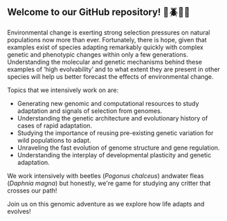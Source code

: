 ## Welcome to our GitHub repository! 🧬🪲🔬🦋
Environmental change is exerting strong selection pressures on natural populations now more than ever. Fortunately, there is hope, given that examples exist of species adapting remarkably quickly with complex genetic and phenotypic changes within only a few generations. Understanding the molecular and genetic mechanisms behind these examples of ‘high evolvability’ and to what extent they are present in other species will help us better forecast the effects of environmental change.

Topics that we intensively work on are:

- Generating new genomic and computational resources to study adaptation and signals of selection from genomes.
- Understanding the genetic architecture and evolutionary history of cases of rapid adaptation.
- Studying the importance of reusing pre-existing genetic variation for wild populations to adapt.
- Unraveling the fast evolution of genome structure and gene regulation.
- Understanding the interplay of developmental plasticity and genetic adaptation.

We work intensively with beetles (_Pogonus chalceus_) and ​​​​​​water fleas (_Daphnia magna_) but honestly, we're game for studying any critter that crosses our path!

Join us on this genomic adventure as we explore how life adapts and evolves!

<!--

**Here are some ideas to get you started:**

🙋‍♀️ A short introduction - what is your organization all about?
🌈 Contribution guidelines - how can the community get involved?
👩‍💻 Useful resources - where can the community find your docs? Is there anything else the community should know?
🍿 Fun facts - what does your team eat for breakfast?
🧙 Remember, you can do mighty things with the power of [Markdown](https://docs.github.com/github/writing-on-github/getting-started-with-writing-and-formatting-on-github/basic-writing-and-formatting-syntax)
-->
